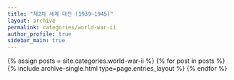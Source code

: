 ```yaml
---
title: "제2차 세계 대전 (1939~1945)"
layout: archive
permalink: categories/world-war-ii
author_profile: true
sidebar_main: true
---
```



{% assign posts = site.categories.world-war-ii %}
{% for post in posts %} {% include archive-single.html type=page.entries_layout %} {% endfor %}
